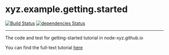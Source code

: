 # xyz.example.getting.started

[![Build Status](https://travis-ci.org/node-xyz/xyz.example.getting.started.svg?branch=master)](https://travis-ci.org/node-xyz/xyz.example.getting.started)
[![dependencies Status](https://david-dm.org/node-xyz/xyz.example.getting.started/status.svg)](https://david-dm.org/node-xyz/xyz.example.getting.started)

---

The code and test for getting-started tutorial in node-xyz.github.io

You can find the full-text tutorial [here](https://node-xyz.github.io/documentations/getting-started/)
